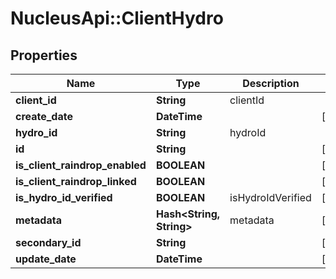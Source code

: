 # NucleusApi::ClientHydro

## Properties
Name | Type | Description | Notes
------------ | ------------- | ------------- | -------------
**client_id** | **String** | clientId | 
**create_date** | **DateTime** |  | [optional] 
**hydro_id** | **String** | hydroId | 
**id** | **String** |  | [optional] 
**is_client_raindrop_enabled** | **BOOLEAN** |  | [optional] 
**is_client_raindrop_linked** | **BOOLEAN** |  | [optional] 
**is_hydro_id_verified** | **BOOLEAN** | isHydroIdVerified | [optional] 
**metadata** | **Hash&lt;String, String&gt;** | metadata | [optional] 
**secondary_id** | **String** |  | [optional] 
**update_date** | **DateTime** |  | [optional] 


